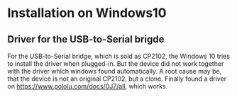 # Installation on Windows10

## Driver for the USB-to-Serial brigde

For the USB-to-Serial bridge, which is sold as CP2102, the Windows 10 tries to install the driver when plugged-in. But
the device did not work together with the driver which windows found automatically. A root cause may be, that the
device is not an original CP2102, but a clone. Finally found a driver on https://www.pololu.com/docs/0J7/all, which works.

